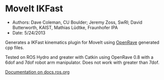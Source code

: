 MoveIt IKFast
==========
* Authors: Dave Coleman, CU Boulder; Jeremy Zoss, SwRI; David Butterworth, KAIST, Mathias Lüdtke, Fraunhofer IPA
* Date: 5/24/2013

Generates a IKFast kinematics plugin for MoveIt using [OpenRave](http://openrave.org/) generated cpp files.

Tested on ROS Hydro and greater with Catkin using OpenRave 0.8 with a 6dof and 7dof robot arm manipulator. Does not work with greater than 7dof.

[Documentation on docs.ros.org](https://moveit.github.io/moveit_tutorials/doc/ikfast/ikfast_tutorial.html#creating-the-ikfast-moveit-plugin)
